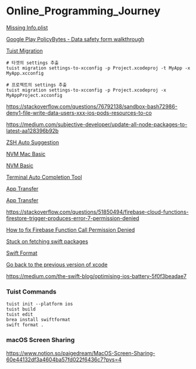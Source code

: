 # Online_Programming_Journey

[Missing Info.plist](https://github.com/firebase/firebase-ios-sdk/issues/11710)

[Google Play PolicyBytes - Data safety form walkthrough](https://www.youtube.com/watch?v=4rfF3y4xchU)

[Tuist Migration](https://jinsangjin.tistory.com/175)

```shell
# 타겟의 settings 추출
tuist migration settings-to-xcconfig -p Project.xcodeproj -t MyApp -x MyApp.xcconfig

# 프로젝트의 settings 추출
tuist migration settings-to-xcconfig -p Project.xcodeproj -x MyAppProject.xcconfig
```

https://stackoverflow.com/questions/76792138/sandbox-bash72986-deny1-file-write-data-users-xxx-ios-pods-resources-to-co

https://medium.com/subjective-developer/update-all-node-packages-to-latest-aa128396b92b

[ZSH Auto Suggestion](https://github.com/zsh-users/zsh-autosuggestions)

[NVM Mac Basic](https://funveloper.tistory.com/203)

[NVM Basic](https://codezone.tistory.com/entry/electon-03-NodeJs-%EA%B0%9C%EB%B0%9C%EC%97%90-%EC%9C%A0%EC%9A%A9%ED%95%9C-nvm-%EA%B0%84%EB%8B%A8%ED%9E%88-%EC%95%8C%EC%95%84%EB%B3%B4%EA%B3%A0-%EA%B0%91%EC%8B%9C%EB%8B%A4)

[Terminal Auto Completion Tool](https://github.com/withfig/autocomplete)

[App Transfer](https://developer.apple.com/documentation/sign_in_with_apple/bringing_new_apps_and_users_into_your_team)

[App Transfer](https://developer.apple.com/kr/help/app-store-connect/transfer-an-app/overview-of-app-transfer)

https://stackoverflow.com/questions/51850494/firebase-cloud-functions-firestore-trigger-produces-error-7-permission-denied

[How to fix Firebase Function Call Permission Denied](https://nadiya-h.tistory.com/16)

[Stuck on fetching swift packages](https://stackoverflow.com/questions/67931075/stuck-on-fetching-firebase-ios-sdk-in-xcode)

[Swift Format](https://github.com/nicklockwood/swiftformat)

[Go back to the previous version of xcode](https://www.notion.so/paigedream/xcode-going-back-to-previous-version-30b24e522c9a4d75b79a764e6c464149?pvs=4)

https://medium.com/the-swift-blog/optimising-ios-battery-5f0f3beadae7


### Tuist Commands 

```shell
tuist init --platform ios
tuist build 
tuist edit 
brea install swiftformat 
swift format . 
```

### macOS Screen Sharing

https://www.notion.so/paigedream/MacOS-Screen-Sharing-60e44132df3a4604ba57fd022f6436c7?pvs=4

